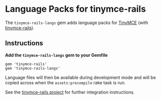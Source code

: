 Language Packs for tinymce-rails
================================

The `tinymce-rails-langs` gem adds language packs for [TinyMCE](http://www.tinymce.com/) (with [tinymce-rails](https://github.com/spohlenz/tinymce-rails)).


Instructions
------------

**Add the `tinymce-rails-langs` gem to your Gemfile**

    gem 'tinymce-rails'
    gem 'tinymce-rails-langs'

Language files will then be available during development mode and will be copied across when the `assets:precompile` rake task is run.

See the [tinymce-rails project](https://github.com/spohlenz/tinymce-rails) for further integration instructions.
